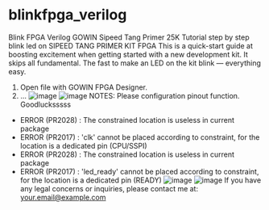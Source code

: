 # blinkfpga_verilog
Blink FPGA Verilog GOWIN Sipeed Tang Primer 25K
Tutorial step by step blink led on SIPEED TANG PRIMER KIT FPGA
This is a quick-start guide at boosting excitement when getting started with a new development kit. It skips all fundamental. The fast to make an LED on the kit blink — everything easy.
1. Open file with GOWIN FPGA Designer.
2. ...
![image](https://github.com/user-attachments/assets/cbb37ba4-d999-4c9e-bc7e-ef70b27e5136)
![image](https://github.com/user-attachments/assets/3376c0ee-9435-4c1a-9d22-9f059dfec06c)
NOTES: Please configuration pinout function. Goodlucksssss
- ERROR  (PR2028) : The constrained location is useless in current package
- ERROR  (PR2017) : 'clk' cannot be placed according to constraint, for the location is a dedicated pin (CPU/SSPI)
- ERROR  (PR2028) : The constrained location is useless in current package
- ERROR  (PR2017) : 'led_ready' cannot be placed according to constraint, for the location is a dedicated pin (READY)
![image](https://github.com/user-attachments/assets/2f596f28-cccd-4d76-ac38-7634b0f36b2b)
![image](https://github.com/user-attachments/assets/65bc3e8f-da10-4fa2-be7d-c12e4bf30739)
If you have any legal concerns or inquiries, please contact me at: your.email@example.com






